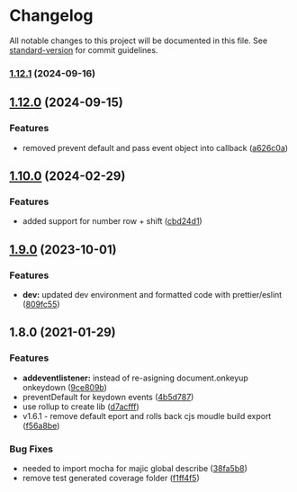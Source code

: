 # Changelog

All notable changes to this project will be documented in this file. See [standard-version](https://github.com/conventional-changelog/standard-version) for commit guidelines.

### [1.12.1](https://github.com/patomation/hotkey/compare/v1.12.0...v1.12.1) (2024-09-16)

## [1.12.0](https://github.com/patomation/hotkey/compare/v1.10.0...v1.12.0) (2024-09-15)

### Features

- removed prevent default and pass event object into callback ([a626c0a](https://github.com/patomation/hotkey/commit/a626c0af316b1620b715cd2a12822efbdeab5b4c))

## [1.10.0](https://github.com/patomation/hotkey/compare/v1.9.0...v1.10.0) (2024-02-29)

### Features

- added support for number row + shift ([cbd24d1](https://github.com/patomation/hotkey/commit/cbd24d1c252ab8eadef94876bc1b228aa4aa60d5))

## [1.9.0](https://github.com/patomation/hotkey/compare/v1.8.0...v1.9.0) (2023-10-01)

### Features

- **dev:** updated dev environment and formatted code with prettier/eslint ([809fc55](https://github.com/patomation/hotkey/commit/809fc55fa453ac97562487ff4b7f0ab5c2886030))

## 1.8.0 (2021-01-29)

### Features

- **addeventlistener:** instead of re-asigning document.onkeyup onkeydown ([9ce809b](https://github.com/patomation/hotkey/commit/9ce809b4c1cca2459fd9323348df88368b1463e7))
- preventDefault for keydown events ([4b5d787](https://github.com/patomation/hotkey/commit/4b5d7871e43a97b6f216ba412c27893c779b2d5e))
- use rollup to create lib ([d7acfff](https://github.com/patomation/hotkey/commit/d7acfff9de8c1ad1a1a5fb253b836019d3406939))
- v1.6.1 - remove default eport and rolls back cjs moudle build export ([f56a8be](https://github.com/patomation/hotkey/commit/f56a8be67d8081b1fe1e7e190419e74ffb3d2c72))

### Bug Fixes

- needed to import mocha for majic global describe ([38fa5b8](https://github.com/patomation/hotkey/commit/38fa5b86744c94ef88e8008dea6bc1c86980fd48))
- remove test generated coverage folder ([f1ff4f5](https://github.com/patomation/hotkey/commit/f1ff4f5da5fb3d43d9063329ad5eec99060e679c))
